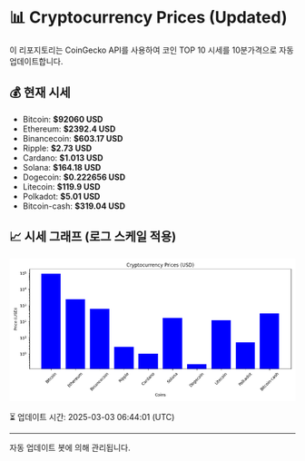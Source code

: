 
# 📊 Cryptocurrency Prices (Updated)

이 리포지토리는 CoinGecko API를 사용하여 코인 TOP 10 시세를 10분가격으로 자동 업데이트합니다.

## 💰 현재 시세
- Bitcoin: **$92060 USD**
- Ethereum: **$2392.4 USD**
- Binancecoin: **$603.17 USD**
- Ripple: **$2.73 USD**
- Cardano: **$1.013 USD**
- Solana: **$164.18 USD**
- Dogecoin: **$0.222656 USD**
- Litecoin: **$119.9 USD**
- Polkadot: **$5.01 USD**
- Bitcoin-cash: **$319.04 USD**

## 📈 시세 그래프 (로그 스케일 적용)
![Crypto Prices](crypto_prices.png)

⏳ 업데이트 시간: 2025-03-03 06:44:01 (UTC)

---
자동 업데이트 봇에 의해 관리됩니다.
